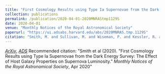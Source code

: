 ```yaml
---
title: "First Cosmology Results using Type Ia Supernovae from the Dark Energy Survey: The Effect of Host Galaxy Properties on Supernova Luminosity"
collection: publications
permalink: /publication/2020-04-01-2020MNRAStmp1129S
date: 2020-04-01
venue: "Monthly Notices of the Royal Astronomical Society"
paperurl: "https://ui.adsabs.harvard.edu/abs/2020MNRAS.tmp.1129S"
citation: "Smith, M. and Sullivan, M. and Wiseman, P. and Kessler, R. and Scolnic, D. and Brout, D. and D'Andrea, C.~B. and Davis, T.~M. and Foley, R.~J. and Frohmaier, C. and Galbany, L. and Gupta, R.~R. and Guti\'errez, C.~P. and Hinton, S.~R. and Kelsey, L. and Lidman, C. and Macaulay, E. and M\oller, A. and Nichol, R.~C. and Nugent, P. and Palmese, A. and Pursiainen, M. and Sako, M. and Swann, E. and Thomas, R.~C. and Tucker, B.~E. and Vincenzi, M. and Carollo, D. and Lewis, G.~F. and Sommer, N.~E. and Abbott, T.~M.~C. and Aguena, M. and Allam, S. and Avila, S. and Bertin, E. and Bhargava, S. and Brooks, D. and Buckley-Geer, E. and Burke, D.~L. and Rosell, A. Carnero and Kind, M. Carrasco and Costanzi, M. and da Costa, L.~N. and De Vicente, J. and Desai, S. and Diehl, H.~T. and Doel, P. and Eifler, T.~F. and Everett, S. and Flaugher, B. and Fosalba, P. and Frieman, J. and Garc\'\ia-Bellido, J. and Gaztanaga, E. and Glazebrook, K. and Gruen, D. and Gruendl, R.~A. and Gschwend, J. and Gutierrez, G. and Hartley, W.~G. and Hollowood, D.~L. and Honscheid, K. and James, D.~J. and Krause, E. and Kuehn, K. and Kuropatkin, N. and Lima, M. and MacCrann, N. and Maia, M.~A.~G. and Marshall, J.~L. and Martini, P. and Melchior, P. and Menanteau, F. and Miquel, R. and Paz-Chinch\'on, F. and Plazas, A.~A. and Romer, A.~K. and Roodman, A. and Rykoff, E.~S. and Sanchez, E. and Scarpine, V. and Schubnell, M. and Serrano, S. and Sevilla-Noarbe, I. and Suchyta, E. and Swanson, M.~E.~C. and Tarle, G. and Thomas, D. and Tucker, D.~L. and Varga, T.~N. and Walker, A.~R.. &quot;First Cosmology Results using Type Ia Supernovae from the Dark Energy Survey: The Effect of Host Galaxy Properties on Supernova Luminosity.&quot; <i>Monthly Notices of the Royal Astronomical Society</i>, Apr 2020"
---
```


[*ArXiv*](https://arxiv.org/abs/2001.11294), [*ADS*](https://ui.adsabs.harvard.edu/abs/2020MNRAS.tmp.1129S)
Recommended citation: "Smith et al (2020). &quot;First Cosmology Results using Type Ia Supernovae from the Dark Energy Survey: The Effect of Host Galaxy Properties on Supernova Luminosity.&quot; <i>Monthly Notices of the Royal Astronomical Society</i>, Apr 2020"
